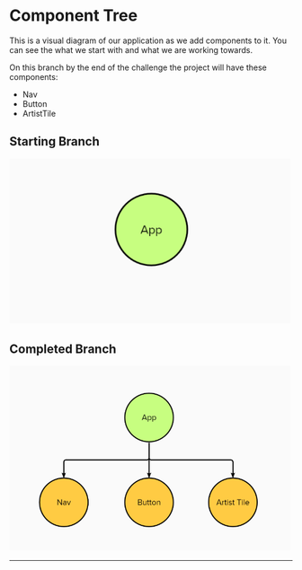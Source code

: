 # Component Tree

This is a visual diagram of our application as we add components to it. You can see the what we start with and what we are working towards.

On this branch by the end of the challenge the project will have these components:

- Nav
- Button
- ArtistTile

## Starting Branch

<img src="./challenge/images/starter-tree.PNG" width="500px">

## Completed Branch

<img src="./challenge/images/completed-tree.PNG" width="500px">

---
